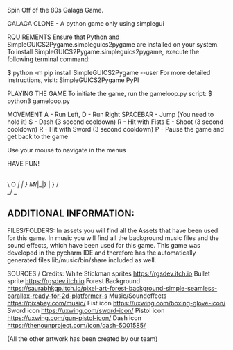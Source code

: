 Spin Off of the 80s Galaga Game.

GALAGA CLONE - A python game only using simplegui

RQUIREMENTS
Ensure that Python and SimpleGUICS2Pygame.simpleguics2pygame are installed on your system.
To install SimpleGUICS2Pygame.simpleguics2pygame, execute the following terminal command:

$ python -m pip install SimpleGUICS2Pygame --user
For more detailed instructions, visit: SimpleGUICS2Pygame PyPI

PLAYING THE GAME
To initiate the game, run the gameloop.py script:
$ python3 gameloop.py

MOVEMENT
A - Run Left, 
D - Run Right 
SPACEBAR - Jump (You need to hold it)
S - Dash (3 second cooldown)
R - Hit with Fists 
E - Shoot (3 second cooldown)
R - Hit with Sword (3 second cooldown)
P - Pause the game and get back to the game 

Use your mouse to navigate in the menus

HAVE FUN!

\
 \    O
 _\|  |  }
   M_/|\_|}
      |  }
     / \
   _/   \_

ADDITIONAL INFORMATION:
-----------------------
FILES/FOLDERS:
In assets you will find all the Assets that have been used for this game.
In music you will find all the background music files and the sound effects, which have been used for this game.
This game was developed in the pycharm IDE and therefore has the automatically generated files lib/music/bin/share included as well.

SOURCES / Credits:
White Stickman sprites      https://rgsdev.itch.io
Bullet sprite               https://rgsdev.itch.io
Forest Background           https://saurabhkgp.itch.io/pixel-art-forest-background-simple-seamless-parallax-ready-for-2d-platformer-s
Music/Soundeffects		    https://pixabay.com/music/
Fist icon                   https://uxwing.com/boxing-glove-icon/
Sword icon                  https://uxwing.com/sword-icon/
Pistol icon                 https://uxwing.com/gun-pistol-icon/
Dash icon                   https://thenounproject.com/icon/dash-5001585/

(All the other artwork has been created by our team)
